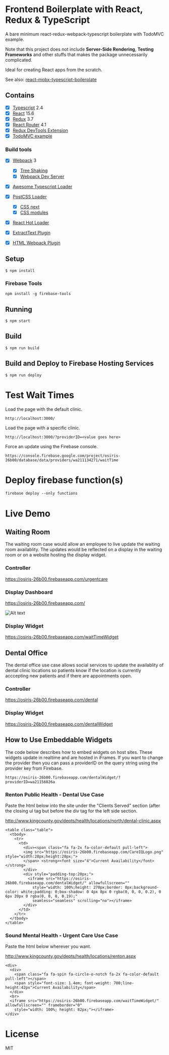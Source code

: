 # Frontend Boilerplate with React, Redux & TypeScript

A bare minimum react-redux-webpack-typescript boilerplate with TodoMVC example.

Note that this project does not include **Server-Side Rendering**,  **Testing Frameworks** and other stuffs that makes the package unnecessarily complicated.

Ideal for creating React apps from the scratch.

See also: [react-mobx-typescript-boilerplate](https://github.com/rokoroku/react-mobx-typescript-boilerplate)

## Contains

- [x] [Typescript](https://www.typescriptlang.org/) 2.4
- [x] [React](https://facebook.github.io/react/) 15.6
- [x] [Redux](https://github.com/reactjs/redux) 3.7
- [x] [React Router](https://github.com/ReactTraining/react-router) 4.1
- [x] [Redux DevTools Extension](https://github.com/zalmoxisus/redux-devtools-extension)
- [x] [TodoMVC example](http://todomvc.com)

### Build tools

- [x] [Webpack](https://webpack.github.io) 3
  - [x] [Tree Shaking](https://medium.com/@Rich_Harris/tree-shaking-versus-dead-code-elimination-d3765df85c80)
  - [x] [Webpack Dev Server](https://github.com/webpack/webpack-dev-server)
- [x] [Awesome Typescript Loader](https://github.com/s-panferov/awesome-typescript-loader)
- [x] [PostCSS Loader](https://github.com/postcss/postcss-loader)
  - [x] [CSS next](https://github.com/MoOx/postcss-cssnext)
  - [x] [CSS modules](https://github.com/css-modules/css-modules)
- [x] [React Hot Loader](https://github.com/gaearon/react-hot-loader)
- [x] [ExtractText Plugin](https://github.com/webpack/extract-text-webpack-plugin)
- [x] [HTML Webpack Plugin](https://github.com/ampedandwired/html-webpack-plugin)


## Setup

```
$ npm install
```

### Firebase Tools
```
npm install -g firebase-tools
```

## Running

```
$ npm start
```

## Build

```
$ npm run build
```

## Build and Deploy to Firebase Hosting Services

```
$ npm run deploy
```


# Test Wait Times

Load the page with the default clinic.
```
http://localhost:3000/
```

Load the page with a specific clinic.
```
http://localhost:3000/?providerID=<value goes here>
```

Force an update using the Firebase console.
```
https://console.firebase.google.com/project/osiris-26b00/database/data/providers/wa211134271/waitTime
```

# Deploy firebase function(s)

```
firebase deploy --only functions
```

# Live Demo

## Waiting Room 
The waiting room case would allow an employee to live update the waiting room availablity.  The updates would be reflected on a display in the waiting room or on a website hosting the display widget.

### Controller
https://osiris-26b00.firebaseapp.com/urgentcare

### Display Dashboard
https://osiris-26b00.firebaseapp.com/

![Alt text](docs/waitingroom-dashboard.jpg?raw=true "Waiting Room Display Dashboard")
### Display Widget
https://osiris-26b00.firebaseapp.com/waitTimeWidget


## Dental Office
The dental office use case allows social services to update the availablity of dental clinic locations so patients know if the location is currently acccepting new patients and if there are appointments open.

### Controller
https://osiris-26b00.firebaseapp.com/dental

### Display Widget
https://osiris-26b00.firebaseapp.com/dentalWidget

## How to Use Embeddable Widgets

The code below describes how to embed widgets on host sites.  These widgets update in realtime and are hosted in iFrames.
If you want to change the provider then you can pass a providerID on the query string using the provider key from Firebase.

```
https://osiris-26b00.firebaseapp.com/dentalWidget/?providerID=wa21156026a
```

### Renton Public Health - Dental Use Case
Paste the html below into the site under the "Clients Served" section (after the closing ul tag but before the div tag for the left side section.

http://www.kingcounty.gov/depts/health/locations/north/dental-clinic.aspx

```
<table class="table">
  <tbody>
    <tr>
      <td>
        <div><span class="fa fa-2x fa-color-default pull-left">
        <img src="https://osiris-26b00.firebaseapp.com/CareIQLogo.png" style="width:28px;height:28px;">
        </span> <strong><font size="4">Current Availability</font></strong>
        </div>
        <div style="padding-top:20px;">
          <iframe src="https://osiris-26b00.firebaseapp.com/dentalWidget/" allowfullscreen=""
            style="width: 100%;height: 270px;border: 0px;background-color: white;padding: 0;box-shadow: 0 4px 8px 0 rgba(0, 0, 0, 0.2), 0 6px 20px 0 rgba(0, 0, 0, 0.19);"
            seamless="seamless" scrolling="no"></iframe>
        </div>
      </td>
    </tr>
  </tbody>
</table>

```

### Sound Mental Health - Urgent Care Use Case
Paste the html below wherever you want.

http://www.kingcounty.gov/depts/health/locations/renton.aspx

```
<div>
  <div>
    <span class="fa fa-spin fa-circle-o-notch fa-2x fa-color-default pull-left"></span>
    <span style="font-size: 1.4em; font-weight: 700;line-height:42px">Current Availability</span>
  </div>
  <br>
  <iframe src="https://osiris-26b00.firebaseapp.com/waitTimeWidget/" allowfullscreen="" frameborder="0"
    style="width: 100%; height: 82px;"></iframe>
</div>
```


# License

MIT
